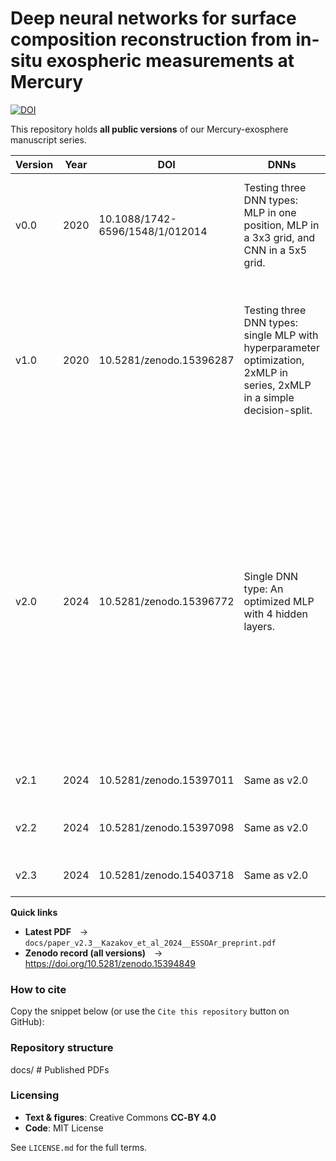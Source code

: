 # Deep neural networks for surface composition reconstruction from in-situ exospheric measurements at Mercury
[![DOI](https://zenodo.org/badge/DOI/10.5281/zenodo.15394849.svg)](https://doi.org/10.5281/zenodo.15394849)

This repository holds **all public versions** of our Mercury-exosphere manuscript
series.

| Version | Year | DOI | DNNs | Tasks | Datasets | Notes |
|---------|------|-----|------|-------|----------|-------|
| v0.0 | 2020 | 10.1088/1742-6596/1548/1/012014 | Testing three DNN types: MLP in one position, MLP in a 3x3 grid, and CNN in a 5x5 grid. | Mineralogy prediction (7 minerals) from exospheric elemental measurements. | Simulated dataset - very simplistic split and release processes (only MIV). | JPCS poster (supplement). Basic version |
| v1.0 | 2020 | 10.5281/zenodo.15396287 | Testing three DNN types: single MLP with hyperparameter optimization, 2xMLP in series, 2xMLP in a simple decision-split. | Mineralogy (9 minerals) and elemental (11 elements) composition prediction from exospheric elemental measurements; maps reconstruction and analysis. | Simulated dataset - simplistic split and release processes (4 main processes - MIV, SP, PSD, TD), no complex exospheric dynamics. | Complete study with simplified environment models, multiple processes, multiple networks, and multiple tasks introduction. |
| v2.0 | 2024 | 10.5281/zenodo.15396772 | Single DNN type: An optimized MLP with 4 hidden layers. | Elemental composition prediction (11 elements) from exospheric elemental measurements; maps reconstruction and analysis; metrics evaluations. | Simulated dataset - realistic assumptions for the release processes (4 main processes - MIV, SP, PSD, TD), exospheric dynamics included; chemistry, magnetic field influences, and testing on actual Mercury surface and exosphere are not included. | Detailed draft. Complete study with realistic environment models, multiple processes, single optimized DNN, focused on a single prediction task (elemental ratios at surface). |
| v2.1 | 2024 | 10.5281/zenodo.15397011 | Same as v2.0 | Same as v2.0 | Same as v2.0 | An even more detailed draft than v2.0 |
| v2.2 | 2024 | 10.5281/zenodo.15397098 | Same as v2.0 | Same as v2.0 | Same as v2.0 | A more tightened draft than v2.0 and v2.1 |
| v2.3 | 2024 | 10.5281/zenodo.15403718 | Same as v2.0 | Same as v2.0 | Same as v2.0 | Published as a pre-print to ESSOAr. |

**Quick links**

* **Latest PDF** → `docs/paper_v2.3__Kazakov_et_al_2024__ESSOAr_preprint.pdf`   
* **Zenodo record (all versions)** → https://doi.org/10.5281/zenodo.15394849

### How to cite

Copy the snippet below (or use the `Cite this repository` button on GitHub):

### Repository structure

docs/ # Published PDFs

### Licensing

* **Text & figures**: Creative Commons **CC‑BY 4.0**  
* **Code**: MIT License

See `LICENSE.md` for the full terms.
